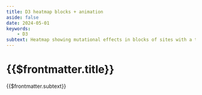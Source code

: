```yaml
---
title: D3 heatmap blocks + animation
aside: false
date: 2024-05-01
keywords:
    - D3
subtext: Heatmap showing mutational effects in blocks of sites with a transistion animation on repeat.
---
```


# {{$frontmatter.title}}
{{$frontmatter.subtext}}


<script setup>
import HeatmapTenBlocks from "/components/graphs/HeatmapTenBlocks.vue";
</script>

<HeatmapTenBlocks />